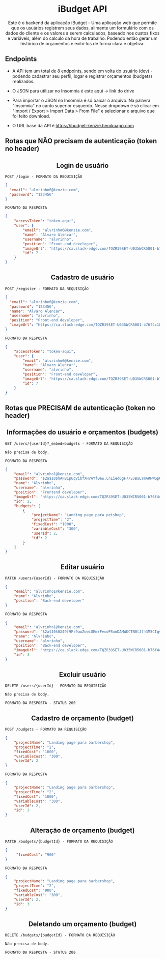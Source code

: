 <h1 align="center">
  iBudget API
</h1>

<p align = "center">
Este é o backend da aplicação iBudget - Uma aplicação web que permite que os usuários registrem seus dados, alimente um formulário com os dados do cliente e os valores a serem calculados, baseado nos custos fixos e variáveis, além do calculo da hora de trabalho. Podendo então gerar um histórico de orçamentos e exibi-los de forma clara e objetiva.
</p>

## **Endpoints**

- A API tem um total de 8 endpoints, sendo em volta do usuário (dev) - podendo cadastrar seu perfil, logar e registrar orçamentos (budgets) realizados. <br/>
- O JSON para utilizar no Insomnia é este aqui -> link do drive <br/>
- Para importar o JSON no Insomnia é só baixar o arquivo. Na palavra "Insomnia" no canto superior esquerdo. Nesse dropdown é só clicar em "Import / Export > Import Data > From File" e selecionar o arquivo que foi feito download.

- O URL base da API é https://ibudget-kenzie.herokuapp.com

## Rotas que NÃO precisam de autenticação (token no header)

<h2 align ='center'> Login de usuário </h2>

`POST /login - FORMATO DA REQUISIÇÃO`

```json
{
  "email": "alvrinho6@kenzie.com",
  "password": "123456"
}

```
`FORMATO DA RESPOSTA`

```json
{
	"accessToken": "token-aqui",
	"user": {
		"email": "alvrinho6@kenzie.com",
		"name": "Álvaro Alencar",
		"username": "alvrinho",
		"position": "Front-end developer",
		"imageUrl": "https://ca.slack-edge.com/TQZR39SET-U035WCR5001-b76f4c1838fd-512",
		"id": 7
	}
}
```
<h2 align ='center'> Cadastro de usuário </h2>

`POST /register - FORMATO DA REQUISIÇÃO`

```json
{
  "email": "alvrinho6@kenzie.com",
  "password": "123456",
  "name": "Álvaro Alencar",
  "username": "alvrinho",
  "position": "Front-end developer",
  "imageUrl": "https://ca.slack-edge.com/TQZR39SET-U035WCR5001-b76f4c1838fd-512"
}
```

`FORMATO DA RESPOSTA`

```json
{
	"accessToken": "token-aqui",
	"user": {
		"email": "alvrinho6@kenzie.com",
		"name": "Álvaro Alencar",
		"username": "alvrinho",
		"position": "Front-end developer",
		"imageUrl": "https://ca.slack-edge.com/TQZR39SET-U035WCR5001-b76f4c1838fd-512",
		"id": 7
	}
}
```

## Rotas que PRECISAM de autenticação (token no header)

<h2 align ='center'> Informações do usuário e orçamentos (budgets) </h2>

`GET /users/{userId}?_embed=budgets - FORMATO DA REQUISIÇÃO`

```
Não precisa de body.
```

`FORMATO DA RESPOSTA`

```json
{
	"email": "alvrinho1@kenzie.com",
	"password": "$2a$10$hAFB1p6qVibfXHVAYf0ew.CnLied6gF7/SJBuLYmARHWGpOBQJxpq",
	"name": "Alvrinho",
	"username": "alvrinho",
	"position": "Frontend developer",
	"imageUrl": "https://ca.slack-edge.com/TQZR39SET-U035WCR5001-b76f4c1838fd-512",
	"id": 2,
	"budgets": [
		{
			"projectName": "Landing page para petshop",
			"projectTime": "2",
			"fixedCost": "1000",
			"variableCost": "300",
			"userId": 2,
			"id": 2
		}
	]
}
```

<h2 align ='center'> Editar usuário </h2>

`PATCH /users/{userId} - FORMATO DA REQUISIÇÃO`

```json
{
	"email": "alvrinho1@kenzie.com",
	"name": "Alvrinho",
	"position": "Back-end developer"
}
```

`FORMATO DA RESPOSTA`

```json
{
	"email": "alvrinho1@kenzie.com",
	"password": "$2a$10$6X49f9Pz9awZuwiOEmrFeuwP8unDAMWKCTN0tJfh3M5CIgvYYPHUS",
	"name": "Alvrinho",
	"username": "alvrinho",
	"position": "Back-end developer",
	"imageUrl": "https://ca.slack-edge.com/TQZR39SET-U035WCR5001-b76f4c1838fd-512",
	"id": 3
}
```

<h2 align ='center'> Excluir usuário </h2>

`DELETE /users/{userId} - FORMATO DA REQUISIÇÃO`

```
Não precisa de body.
```

`FORMATO DA RESPOSTA - STATUS 200`

<h2 align ='center'> Cadastro de orçamento (budget) </h2>

`POST /budgets - FORMATO DA REQUISIÇÃO`

```json
{
	"projectName": "Landing page para barbershop",
	"projectTime": "2",
	"fixedCost": "1000",
	"variableCost": "300",
	"userId": 2
}
```

`FORMATO DA RESPOSTA`

```json
{
	"projectName": "Landing page para barbershop",
	"projectTime": "2",
	"fixedCost": "1000",
	"variableCost": "300",
	"userId": 2,
	"id": 3
}
```

<h2 align ='center'> Alteração de orçamento (budget) </h2>

`PATCH /budgets/{budgetId} - FORMATO DA REQUISIÇÃO`

```json
{
	 "fixedCost": "900"
}
```

`FORMATO DA RESPOSTA`

```json
{
	"projectName": "Landing page para barbershop",
	"projectTime": "2",
	"fixedCost": "900",
	"variableCost": "300",
	"userId": 2,
	"id": 3
}
```

<h2 align ='center'> Deletando um orçamento (budget) </h2>

`DELETE /budgets/{budgetId} - FORMATO DA REQUISIÇÃO`

```
Não precisa de body.
```

`FORMATO DA RESPOSTA - STATUS 200`

